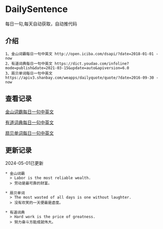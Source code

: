 # DailySentence

每日一句,每天自动获取，自动推代码

## 介绍

```
1、金山词霸每日一句中英文 http://open.iciba.com/dsapi/?date=2018-01-01 - now
2、有道词典每日一句中英文 https://dict.youdao.com/infoline?mode=publish&date=2021-03-15&update=auto&apiversion=6.0
3、扇贝单词每日一句中英文 https://apiv3.shanbay.com/weapps/dailyquote/quote/?date=2016-09-30 - now
```

## 查看记录

[金山词霸每日一句中英文](./data/iciba/)

[有道词典每日一句中英文](./data/youdao/)

[扇贝单词每日一句中英文](./data/shanbay/)

## 更新记录
2024-05-01已更新 
```
* 金山词霸
  > Labor is the most reliable wealth.
  > 劳动是最可靠的财富。

* 扇贝单词
  > The most wasted of all days is one without laughter.
  > 没有欢笑的一天便最是虚度。

* 有道词典
  > Hard work is the price of greatness.
  > 努力奋斗方能成就伟大。

```
